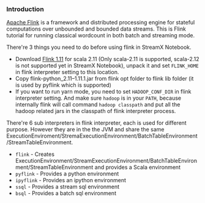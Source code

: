 ### Introduction

[Apache Flink](https://flink.apache.org/) is a framework and distributed processing engine for stateful computations over unbounded and bounded data streams. This is Flink tutorial for running classical wordcount in both batch and streaming mode.

There're 3 things you need to do before using flink in StreamX Notebook.

* Download [Flink 1.11](https://flink.apache.org/downloads.html) for scala 2.11 (Only scala-2.11 is supported, scala-2.12 is not supported yet in StreamX Notebook), unpack it and set `FLINK_HOME` in flink interpreter setting to this location.
* Copy flink-python_2.11–1.11.1.jar from flink opt folder to flink lib folder (it is used by pyflink which is supported)
* If you want to run yarn mode, you need to set `HADOOP_CONF_DIR` in flink interpreter setting. And make sure `hadoop` is in your `PATH`, because internally flink will call command `hadoop classpath` and put all the hadoop related jars in the classpath of flink interpreter process.

There're 6 sub interpreters in flink interpreter, each is used for different purpose. However they are in the the JVM and share the same ExecutionEnviroment/StremaExecutionEnvironment/BatchTableEnvironment/StreamTableEnvironment.

* `flink`	- Creates ExecutionEnvironment/StreamExecutionEnvironment/BatchTableEnvironment/StreamTableEnvironment and provides a Scala environment
* `pyflink`	- Provides a python environment
* `ipyflink`	- Provides an ipython environment
* `ssql`	 - Provides a stream sql environment
* `bsql`	- Provides a batch sql environment
